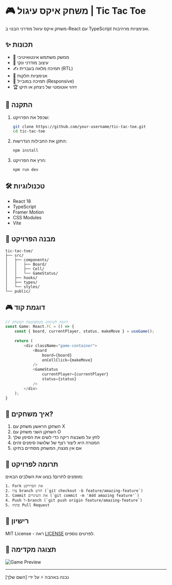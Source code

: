 # 🎮 משחק איקס עיגול | Tic Tac Toe

משחק איקס עיגול מודרני הבנוי ב-React עם TypeScript ואנימציות מרהיבות.

## ✨ תכונות

* 🎯 ממשק משתמש אינטואיטיבי
* 🎨 עיצוב מודרני ונקי
* ✍️ תמיכה מלאה בעברית (RTL)
* 🌈 אנימציות חלקות
* 📱 תמיכה במובייל (Responsive)
* 🏆 זיהוי אוטומטי של ניצחון או תיקו

## 🚀 התקנה

1. שכפל את הפרויקט:
    ```bash
    git clone https://github.com/your-username/tic-tac-toe.git
    cd tic-tac-toe
    ```

2. התקן את החבילות הנדרשות:
    ```bash
    npm install
    ```

3. הרץ את הפרויקט:
    ```bash
    npm run dev
    ```

## 🛠️ טכנולוגיות

* React 18
* TypeScript
* Framer Motion
* CSS Modules
* Vite

## 📁 מבנה הפרויקט

    tic-tac-toe/
    ├── src/
    │   ├── components/
    │   │   ├── Board/
    │   │   ├── Cell/
    │   │   └── GameStatus/
    │   ├── hooks/
    │   ├── types/
    │   └── styles/
    └── public/

## 🎮 דוגמת קוד

```typescript
// דוגמה לשימוש בקומפוננטת המשחק
const Game: React.FC = () => {
    const { board, currentPlayer, status, makeMove } = useGame();
    
    return (
        <div className="game-container">
            <Board 
                board={board}
                onCellClick={makeMove}
            />
            <GameStatus
                currentPlayer={currentPlayer}
                status={status}
            />
        </div>
    );
}
```

## 🎯 איך משחקים?

1. השחקן הראשון משחק עם X
2. השחקן השני משחק עם O
3. לחץ על משבצת ריקה כדי לשים את הסימן שלך
4. המטרה היא ליצור רצף של שלושה סימנים זהים
5. אם אין מנצח, המשחק מסתיים בתיקו

## 🤝 תרומה לפרויקט

מוזמנים לתרום! בצעו את השלבים הבאים:

    1. Fork את הפרויקט
    2. צרו branch חדש (`git checkout -b feature/amazing-feature`)
    3. Commit את השינויים (`git commit -m 'Add amazing feature'`)
    4. Push ל-branch (`git push origin feature/amazing-feature`)
    5. פתחו Pull Request

## 📝 רישיון

MIT License - ראה [LICENSE](LICENSE) לפרטים נוספים.

## 🌟 תצוגה מקדימה

![Game Preview](preview.gif)

---
נבנה באהבה ⚡ על ידי [השם שלך] 